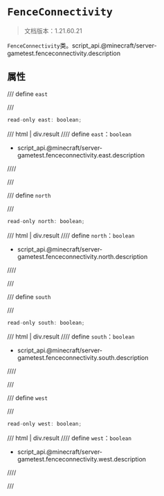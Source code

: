 # `FenceConnectivity`

> 文档版本：1.21.60.21

`FenceConnectivity`类。script_api.@minecraft/server-gametest.fenceconnectivity.description

## 属性

/// define
`east`


///

```js
read-only east: boolean;
```

/// html | div.result
//// define
`east`：`boolean`

- script_api.@minecraft/server-gametest.fenceconnectivity.east.description


////

///


/// define
`north`


///

```js
read-only north: boolean;
```

/// html | div.result
//// define
`north`：`boolean`

- script_api.@minecraft/server-gametest.fenceconnectivity.north.description


////

///


/// define
`south`


///

```js
read-only south: boolean;
```

/// html | div.result
//// define
`south`：`boolean`

- script_api.@minecraft/server-gametest.fenceconnectivity.south.description


////

///


/// define
`west`


///

```js
read-only west: boolean;
```

/// html | div.result
//// define
`west`：`boolean`

- script_api.@minecraft/server-gametest.fenceconnectivity.west.description


////

///

